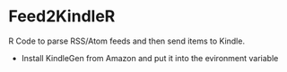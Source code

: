 # Feed2KindleR
R Code to parse RSS/Atom feeds and then send items to Kindle. 

- Install KindleGen from Amazon and put it into the evironment variable
